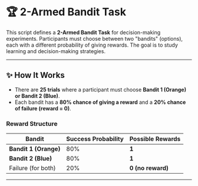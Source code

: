 # 🏆 2-Armed Bandit Task

This script defines a **2-Armed Bandit Task** for decision-making experiments. Participants must choose between two "bandits" (options), each with a different probability of giving rewards. The goal is to study learning and decision-making strategies.

---

## ✨ How It Works

- There are **25 trials** where a participant must choose **Bandit 1 (Orange) or Bandit 2 (Blue)**.
- Each bandit has a **80% chance of giving a reward** and a **20% chance of failure (reward = 0)**.

### **Reward Structure**
| Bandit  | Success Probability | Possible Rewards |
|---------|--------------------|-----------------|
| **Bandit 1 (Orange)** | 80% | **1** |
| **Bandit 2 (Blue)** | 80% | **1** |
| Failure (for both) | 20% | **0 (no reward)** |

---